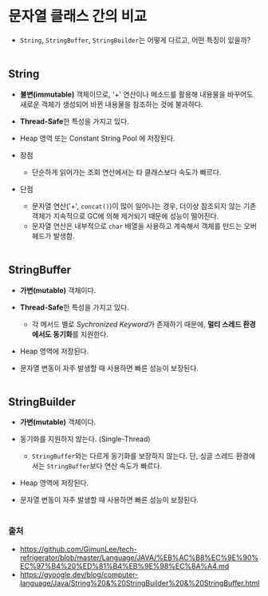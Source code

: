# 문자열 클래스 간의 비교
- `String`, `StringBuffer`, `StringBuilder`는 어떻게 다르고, 어떤 특징이 있을까?
<br></br>

## String
- **불변(immutable)** 객체이므로, '+' 연산이나 메소드를 활용해 내용물을 바꾸어도 새로운 객체가 생성되어 바뀐 내용물을 참조하는 것에 불과하다. 

- **Thread-Safe**한 특성을 가지고 있다.

- Heap 영역 또는 Constant String Pool 에 저장된다.

- 장점
    - 단순하게 읽어가는 조회 연산에서는 타 클래스보다 속도가 빠르다.
- 단점
    - 문자열 연산('+', `concat()`)이 많이 일어나는 경우, 더이상 참조되지 않는 기존 객체가 지속적으로 GC에 의해 제거되기 때문에 성능이 떨어진다.
    - 문자열 연산은 내부적으로 `char` 배열을 사용하고 계속해서 객체를 만드는 오버헤드가 발생함.
<br></br>

## StringBuffer
- **가변(mutable)** 객체이다. 

- **Thread-Safe**한 특성을 가지고 있다.
    - 각 메서드 별로 *Sychronized Keyword*가 존재하기 때문에, **멀티 스레드 환경에서도 동기화**를 지원한다.

- Heap 영역에 저장된다. 

- 문자열 변동이 자주 발생할 때 사용하면 빠른 성능이 보장된다.
<br></br>

## StringBuilder
- **가변(mutable)** 객체이다. 

- 동기화를 지원하지 않는다. (Single-Thread)
    - `StringBuffer`와는 다르게 동기화를 보장하지 않는다. 단, 싱글 스레드 환경에서는 `StringBuffer`보다 연산 속도가 빠르다.

- Heap 영역에 저장된다. 

- 문자열 변동이 자주 발생할 때 사용하면 빠른 성능이 보장된다.
<br></br>

### 출처
- https://github.com/GimunLee/tech-refrigerator/blob/master/Language/JAVA/%EB%AC%B8%EC%9E%90%EC%97%B4%20%ED%81%B4%EB%9E%98%EC%8A%A4.md
- https://gyoogle.dev/blog/computer-language/Java/String%20&%20StringBuilder%20&%20StringBuffer.html